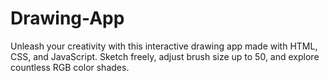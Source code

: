 # Drawing-App
Unleash your creativity with this interactive drawing app made with HTML, CSS, and JavaScript. Sketch freely, adjust brush size up to 50, and explore countless RGB color shades.
